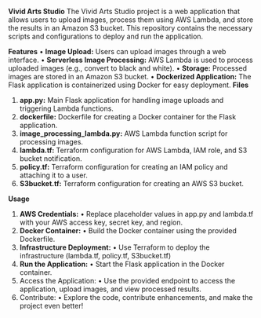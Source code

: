 **Vivid Arts Studio**
The Vivid Arts Studio project is a web application that allows users to upload images, process them using AWS Lambda, and store the results in an Amazon S3 bucket. 
This repository contains the necessary scripts and configurations to deploy and run the application.

**Features**
•	**Image Upload:** Users can upload images through a web interface.
•	**Serverless Image Processing:** AWS Lambda is used to process uploaded images (e.g., convert to black and white).
•	**Storage:** Processed images are stored in an Amazon S3 bucket.
•	**Dockerized Application:** The Flask application is containerized using Docker for easy deployment.
**Files**

1.	**app.py:** Main Flask application for handling image uploads and triggering Lambda functions.
2.	**dockerfile:** Dockerfile for creating a Docker container for the Flask application.
3.	**image_processing_lambda.py:** AWS Lambda function script for processing images.
4.	**lambda.tf:** Terraform configuration for AWS Lambda, IAM role, and S3 bucket notification.
5.	**policy.tf:** Terraform configuration for creating an IAM policy and attaching it to a user.
6.	**S3bucket.tf:** Terraform configuration for creating an AWS S3 bucket.

**Usage**
1.	**AWS Credentials:**
•	Replace placeholder values in app.py and lambda.tf with your AWS access key, secret key, and region.
2.	**Docker Container:**
•	Build the Docker container using the provided Dockerfile.
3.	**Infrastructure Deployment:**
•	Use Terraform to deploy the infrastructure (lambda.tf, policy.tf, S3bucket.tf)
4.	**Run the Application:**
•	Start the Flask application in the Docker container.
5.	Access the Application:
•	Use the provided endpoint to access the application, upload images, and view processed results.
6.	Contribute:
•	Explore the code, contribute enhancements, and make the project even better!
